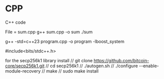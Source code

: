 # CPP
C++ code

File = sum.cpp
g++ sum.cpp -o sum
./sum

g++ -std=c++23 program.cpp -o program -lboost_system

#include<bits/stdc++.h>



for the secp256k1 library install
// git clone https://github.com/bitcoin-core/secp256k1.git
// cd secp256k1
// ./autogen.sh
// ./configure --enable-module-recovery
// make
// sudo make install